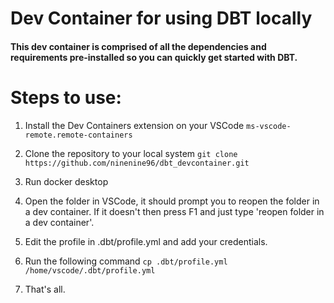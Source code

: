 # Dev Container for using DBT locally
#### This dev container is comprised of all the dependencies and requirements pre-installed so you can quickly get started with DBT.

# Steps to use:
1. Install the Dev Containers extension on your VSCode 
	`ms-vscode-remote.remote-containers`

2. Clone the repository to your local system
	`git clone https://github.com/ninenine96/dbt_devcontainer.git`

3. Run docker desktop

4. Open the folder in VSCode, it should prompt you to reopen the folder in a dev container. If it doesn't then press F1 and just type 'reopen folder in a dev container'.
5. Edit the profile in .dbt/profile.yml and add your credentials.
6. Run the following command
`cp .dbt/profile.yml /home/vscode/.dbt/profile.yml`
7. That's all.